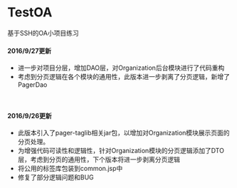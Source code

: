 # TestOA
基于SSH的OA小项目练习


#### 2016/9/27更新
* 进一步对项目分层，增加DAO层，对Organization后台模块进行了代码重构
* 考虑到分页逻辑在各个模块的通用性，此版本进一步剥离了分页逻辑，新增了PagerDao
</br>

#### 2016/9/26更新
* 此版本引入了pager-taglib相关jar包，以增加对Organization模块展示页面的分页处理。
* 为增强代码可读性和逻辑性，针对Organization模块的分页逻辑添加了DTO层，考虑到分页的通用性，下个版本将进一步剥离分页逻辑
* 将公用的标签库包装到common.jsp中
* 修复了部分逻辑问题和BUG

